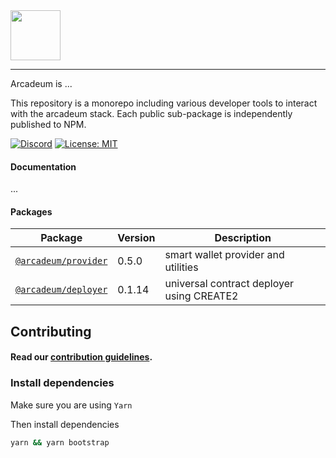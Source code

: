 <img src="https://avatars2.githubusercontent.com/u/35579638?s=200&v=4" width="80px" >

---

Arcadeum is ...

This repository is a monorepo including various developer tools to interact with the arcadeum stack. Each public sub-package is independently published to NPM.

[![Discord](https://img.shields.io/badge/chat-discord.chat-yellow.svg?style=flat)](https://discord.gg/ZsRkaZs)
[![License: MIT](https://img.shields.io/badge/License-MIT-yellow.svg)](https://opensource.org/licenses/MIT)

#### Documentation

...

#### Packages

| Package                                                  | Version                                                                                                                 | Description                                                                                       |
| -------------------------------------------------------- | ----------------------------------------------------------------------------------------------------------------------- | ------------------------------------------------------------------------------------------------- |
| [`@arcadeum/provider`](https://www.npmjs.com/package/@arcadeum/provider) | 0.5.0 | smart wallet provider and utilities    |
| [`@arcadeum/deployer`](https://www.npmjs.com/package/@arcadeum/deployer) | 0.1.14 | universal contract deployer using CREATE2    |

## Contributing

#### Read our [contribution guidelines](./CONTRIBUTING.md).

### Install dependencies

Make sure you are using `Yarn`

Then install dependencies

```bash
yarn && yarn bootstrap
```
